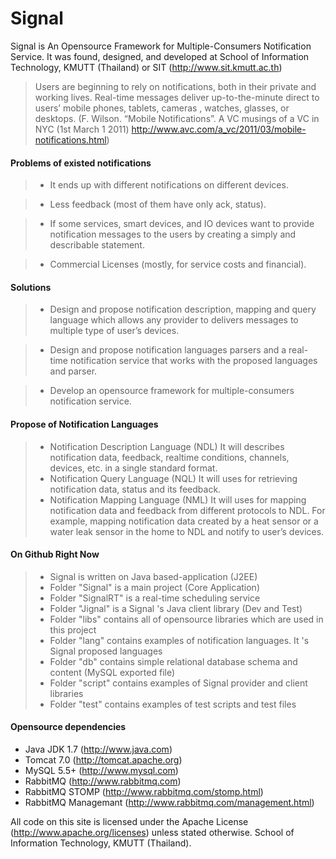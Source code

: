 Signal 
======

Signal is An Opensource Framework for Multiple-Consumers Notification Service. It was found, designed, and developed at School of Information Technology, KMUTT (Thailand) or SIT (http://www.sit.kmutt.ac.th)

> Users are beginning to rely on notifications, both in their private and working lives.
> Real-time messages deliver up-to-the-minute direct to users’ mobile phones, tablets, cameras , watches, glasses, or desktops. (F. Wilson. “Mobile Notifications”. A VC musings of a VC in NYC (1st March 1 2011)
http://www.avc.com/a_vc/2011/03/mobile-notifications.html)

#### Problems of existed notifications ####

> * It ends up with different notifications on different devices.

> * Less feedback (most of them have only ack, status).

> * If some services, smart devices, and IO devices want to provide notification messages to the users by creating a simply and describable statement.

> * Commercial Licenses (mostly, for service costs and financial).

#### Solutions ####

> * Design and propose notification description, mapping and query language which allows any provider to delivers messages to multiple type of user’s devices. 

> * Design and propose notification languages parsers and a real-time notification service that works with the proposed languages and parser.

> * Develop an opensource framework for multiple-consumers notification service.

#### Propose of Notification Languages ####

> * Notification Description Language (NDL)
> It will describes notification data, feedback, realtime conditions, channels, devices, etc. in a single standard format.
> * Notification Query Language (NQL)
> It will uses for retrieving notification data, status and its feedback.  
> * Notification Mapping Language (NML)
> It will uses for mapping notification data and feedback from different protocols to NDL. For example, mapping notification data created by a heat sensor or a water leak sensor in the home to NDL and notify to user’s devices.

#### On Github Right Now ####

> + Signal is written on Java based-application (J2EE)
> + Folder "Signal" is a main project (Core Application)
> + Folder "SignalRT" is a real-time scheduling service 
> + Folder "Jignal" is a Signal 's Java client library (Dev and Test)
> + Folder "libs" contains all of opensource libraries which are used in this project
> + Folder "lang" contains examples of notification languages. It 's Signal proposed languages
> + Folder "db" contains simple relational database schema and content (MySQL exported file) 
> + Folder "script" contains examples of Signal provider and client libraries
> + Folder "test" contains examples of test scripts and test files

#### Opensource dependencies ####

* Java JDK 1.7 (http://www.java.com)
* Tomcat 7.0 (http://tomcat.apache.org)
* MySQL 5.5+ (http://www.mysql.com)
* RabbitMQ (http://www.rabbitmq.com)
* RabbitMQ STOMP (http://www.rabbitmq.com/stomp.html)
* RabbitMQ Managemant (http://www.rabbitmq.com/management.html)

All code on this site is licensed under the Apache License (http://www.apache.org/licenses) unless stated otherwise. School of Information Technology, KMUTT (Thailand).